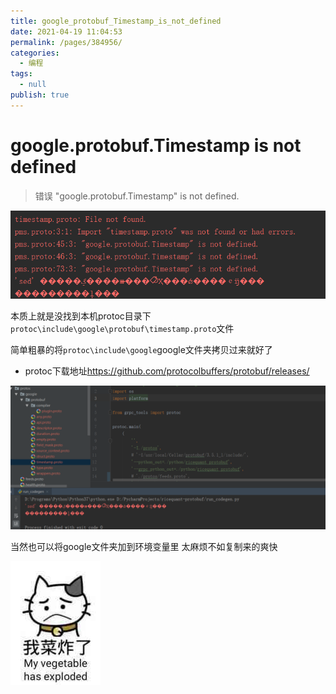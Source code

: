 ```yaml
---
title: google_protobuf_Timestamp_is_not_defined
date: 2021-04-19 11:04:53
permalink: /pages/384956/
categories: 
  - 编程
tags: 
  - null
publish: true
---
```

# google.protobuf.Timestamp is not defined  

> 错误 "google.protobuf.Timestamp" is not defined.

![image.png](../images/7485616-19dc60bff00343c7.png)

本质上就是没找到本机protoc目录下`protoc\include\google\protobuf\timestamp.proto`文件

简单粗暴的将`protoc\include\google`google文件夹拷贝过来就好了

- protoc下载地址<https://github.com/protocolbuffers/protobuf/releases/>

![image.png](../images/7485616-4e624c88f971136e.png)

当然也可以将google文件夹加到环境变量里 太麻烦不如复制来的爽快

![image.png](../images/7485616-bceb5b6c2b67108b.png)
